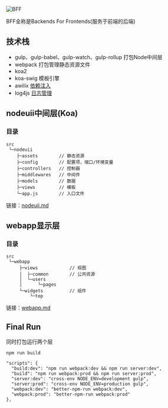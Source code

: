 ![BFF](https://dn-cnode.qbox.me/FgW3yn3utI7DnCZJBFk8h_5QLW6o)

BFF全称是Backends For Frontends(服务于前端的后端)

## 技术栈

- gulp、gulp-babel、gulp-watch、gulp-rollup 打包Node中间层
- webpack 打包管理静态资源文件
- koa2 
- koa-swig 模板引擎
- awilix [依赖注入](https://github.com/yizihan/Library/issues/3)
- log4js [日志管理](https://github.com/yizihan/Library/issues/4)

## nodeuii中间层(Koa)
### 目录

```
src
 └─nodeuii
    ├─assets        // 静态资源
    ├─config        // 配置项，端口/环境变量
    ├─controllers   // 控制器
    ├─middlewares   // 中间件
    ├─models        // 数据
    ├─views         // 模板
    └─app.js        // 入口文件
```

链接：[nodeuii.md](https://github.com/yizihan/Library/blob/master/webframwork/nodeuii.md)


## webapp显示层
### 目录

```
src
 └─webapp
     ├─views            // 视图
     │  ├─common        // 公共资源
     │  └─users     
     │      └─pages
     └─widgets          // 组件
         └─top
```

链接：[webapp.md](https://github.com/yizihan/Library/blob/master/webframwork/webapp.md)


## Final Run
同时打包运行两个层

```
npm run build
```
```
"scripts": {
  "build:dev": "npm run webpack:dev && npm run server:dev",
  "build": "npm run webpack:prod && npm run server:prod",
  "server:dev": "cross-env NODE_ENV=development gulp",
  "server:prod": "cross-env NODE_ENV=production gulp",
  "webpack:dev": "better-npm-run webpack:dev",
  "webpack:prod": "better-npm-run webpack:prod"
},
```
